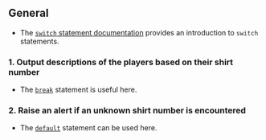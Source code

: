 ## General

- The [`switch` statement documentation][switch-statement] provides an introduction to `switch` statements.

### 1. Output descriptions of the players based on their shirt number

- The [`break`][break] statement is useful here.

### 2. Raise an alert if an unknown shirt number is encountered

- The [`default`][default] statement can be used here.

[switch-statement]: https://docs.oracle.com/javase/tutorial/java/nutsandbolts/switch.html
[break]: https://www.w3schools.com/java/ref_keyword_break.asp
[default]: https://www.w3schools.com/java/ref_keyword_default.asp
